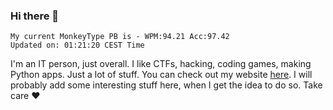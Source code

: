 ### Hi there 👋
<!-- PB START -->
```
My current MonkeyType PB is - WPM:94.21 Acc:97.42
Updated on: 01:21:20 CEST Time
```
<!-- PB END -->
I'm an IT person, just overall. I like CTFs, hacking, coding games, making Python apps. Just a lot of stuff.
You can check out my website [here](https://skill3472.github.io/).
I will probably add some interesting stuff here, when I get the idea to do so. Take care ❤️
